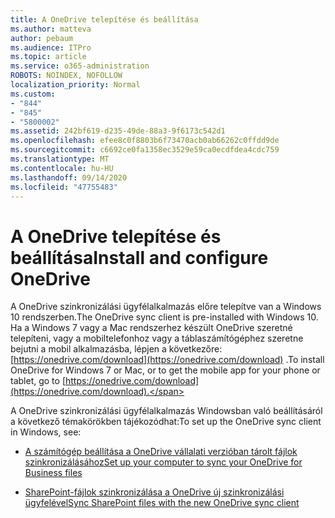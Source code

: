 ```yaml
---
title: A OneDrive telepítése és beállítása
ms.author: matteva
author: pebaum
ms.audience: ITPro
ms.topic: article
ms.service: o365-administration
ROBOTS: NOINDEX, NOFOLLOW
localization_priority: Normal
ms.custom:
- "844"
- "845"
- "5800002"
ms.assetid: 242bf619-d235-49de-88a3-9f6173c542d1
ms.openlocfilehash: efee8c0f8803b6f73470acb0ab66262c0ffdd9de
ms.sourcegitcommit: c6692ce0fa1358ec3529e59ca0ecdfdea4cdc759
ms.translationtype: MT
ms.contentlocale: hu-HU
ms.lasthandoff: 09/14/2020
ms.locfileid: "47755483"
---
```

# <a name="install-and-configure-onedrive"></a><span data-ttu-id="db99e-102">A OneDrive telepítése és beállítása</span><span class="sxs-lookup"><span data-stu-id="db99e-102">Install and configure OneDrive</span></span>

<span data-ttu-id="db99e-103">A OneDrive szinkronizálási ügyfélalkalmazás előre telepítve van a Windows 10 rendszerben.</span><span class="sxs-lookup"><span data-stu-id="db99e-103">The OneDrive sync client is pre-installed with Windows 10.</span></span> <span data-ttu-id="db99e-104">Ha a Windows 7 vagy a Mac rendszerhez készült OneDrive szeretné telepíteni, vagy a mobiltelefonhoz vagy a táblaszámítógéphez szeretne bejutni a mobil alkalmazásba, lépjen a következőre: [https://onedrive.com/download](https://onedrive.com/download) .</span><span class="sxs-lookup"><span data-stu-id="db99e-104">To install OneDrive for Windows 7 or Mac, or to get the mobile app for your phone or tablet, go to [https://onedrive.com/download](https://onedrive.com/download).</span></span>
  
<span data-ttu-id="db99e-105">A OneDrive szinkronizálási ügyfélalkalmazás Windowsban való beállításáról a következő témakörökben tájékozódhat:</span><span class="sxs-lookup"><span data-stu-id="db99e-105">To set up the OneDrive sync client in Windows, see:</span></span>
  
- [<span data-ttu-id="db99e-106">A számítógép beállítása a OneDrive vállalati verzióban tárolt fájlok szinkronizálásához</span><span class="sxs-lookup"><span data-stu-id="db99e-106">Set up your computer to sync your OneDrive for Business files</span></span>](https://go.microsoft.com/fwlink/?linkid=533375)

- [<span data-ttu-id="db99e-107">SharePoint-fájlok szinkronizálása a OneDrive új szinkronizálási ügyfelével</span><span class="sxs-lookup"><span data-stu-id="db99e-107">Sync SharePoint files with the new OneDrive sync client</span></span>](https://go.microsoft.com/fwlink/?linkid=871666)
